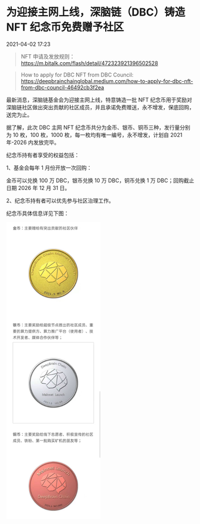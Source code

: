 # 为迎接主网上线，深脑链（DBC）铸造 NFT 纪念币免费赠予社区

2021-04-02 17:23

> NFT 申请及发放规则：https://m.bitalk.com/flash/detail/472323921396502528

> How to apply for DBC NFT from DBC Council: https://deepbrainchainglobal.medium.com/how-to-apply-for-dbc-nft-from-dbc-council-46492cb3f2ea

最新消息，深脑链基金会为迎接主网上线，特意铸造一批 NFT 纪念币用于奖励对深脑链社区做出突出贡献的社区成员，并且承诺免费赠送，永不增发，保底回购，送完为止。

据了解，此次 DBC 主网 NFT 纪念币共分为金币、银币、铜币三种，发行量分别为 10 枚，100 枚，1000 枚，每一枚均有唯一编号，永不增发，计划自 2021 年-2026 内发放完毕。

纪念币持有者享受的权益包括：

1、基金会每年 1 月份开放一次回购：

金币可以兑换 100 万 DBC，银币兑换 10 万 DBC，铜币兑换 1 万 DBC；回购截止日期 2026 年 12 月 31 日。

2、纪念币持有者可以优先参与社区治理工作。

纪念币具体信息详见下图：

<img src="./assets/dbc-nft.assets/dbc-nft.jpg" width="50%" height="50%">
